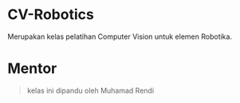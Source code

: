 # CV-Robotics
Merupakan kelas pelatihan Computer Vision untuk elemen Robotika.

# Mentor
> kelas ini dipandu oleh Muhamad Rendi
